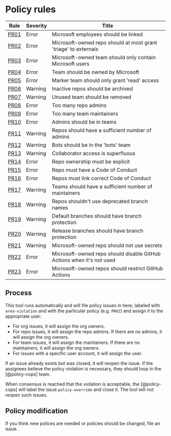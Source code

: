 # Policy rules

Rule            | Severity | Title
----------------|----------|------------------------------------------------
[PR01](PR01.md) | Error    | Microsoft employees should be linked
[PR02](PR02.md) | Error    | Microsoft-owned repo should at most grant 'triage' to externals
[PR03](PR03.md) | Error    | Microsoft-owned team should only contain Microsoft users
[PR04](PR04.md) | Error    | Team should be owned by Microsoft
[PR05](PR05.md) | Error    | Marker team should only grant 'read' access
[PR06](PR06.md) | Warning  | Inactive repos should be archived
[PR07](PR07.md) | Warning  | Unused team should be removed
[PR08](PR08.md) | Error    | Too many repo admins
[PR09](PR09.md) | Error    | Too many team maintainers
[PR10](PR10.md) | Error    | Admins should be in teams
[PR11](PR11.md) | Warning  | Repos should have a sufficient number of admins
[PR12](PR12.md) | Warning  | Bots should be in the 'bots' team
[PR13](PR13.md) | Warning  | Collaborator access is superfluous
[PR14](PR14.md) | Error    | Repo ownership must be explicit
[PR15](PR15.md) | Error    | Repo must have a Code of Conduct
[PR16](PR16.md) | Error    | Repos must link correct Code of Conduct
[PR17](PR17.md) | Warning  | Teams should have a sufficient number of maintainers
[PR18](PR18.md) | Warning  | Repos shouldn't use deprecated branch names
[PR19](PR19.md) | Warning  | Default branches should have branch protection
[PR20](PR20.md) | Warning  | Release branches should have branch protection
[PR21](PR21.md) | Warning  | Microsoft-owned repo should not use secrets
[PR22](PR22.md) | Error    | Microsoft-owned repo should disable GitHub Actions when it's not used
[PR23](PR23.md) | Error    | Microsoft-owned repos should restrict GitHub Actions

## Process

This tool runs automatically and will file policy issues in here, labeled with
`area-violation` and with the particular policy (e.g. `PR01`) and assign it to
the appropriate user:

* For org issues, it will assign the org owners.
* For repo issues, it will assign the repo admins. If there are no admins, it
  will assign the org owners.
* For team issues, it will assign the maintainers. If there are no maintainers,
  it will assign the org owners.
* For issues with a specific user account, it will assign the user.

If an issue already exists but was closed, it will reopen the issue. If the
assignees believe the policy violation is necessary, they should loop in the
[@policy-cops] team.

When consensus is reached that the violation is acceptable, the [@policy-cops]
will label the issue `policy-override` and close it. The tool will not reopen
such issues.

## Policy modification

If you think new polices are needed or policies should be changed, file an
issue.
